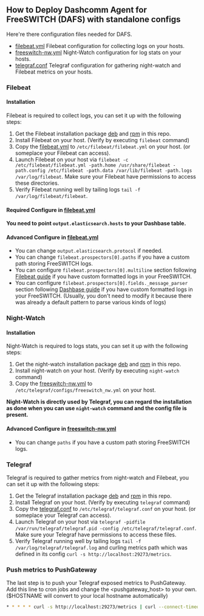 ## How to Deploy Dashcomm Agent for FreeSWITCH (DAFS) with standalone configs

Here're there configuration files needed for DAFS.
* [filebeat.yml](filebeat.yml) Filebeat configuration for collecting logs on your hosts.
* [freeswitch-nw.yml](freeswitch-nw.yml) Night-Watch configuration for log stats on your hosts.
* [telegraf.conf](telegraf.conf) Telegraf configuration for gathering night-watch and Filebeat metrics on your hosts.

### Filebeat

#### Installation
Filebeat is required to collect logs, you can set it up with the following steps:
1. Get the Filebeat installation package [deb](../ansible/roles/filebeat/files/filebeat-6.6.2-amd64.deb) and [rpm](../ansible/roles/filebeat/files/filebeat-6.6.2-x86_64.rpm) in this repo.
2. Install Filebeat on your host. (Verify by executing `filebeat` command)
3. Copy the [filebeat.yml](filebeat.yml) to `/etc/filebeat/filebeat.yml` on your host. (or someplace your Filebeat can access).
4. Launch Filebeat on your host via `filebeat -c /etc/filebeat/filebeat.yml -path.home /usr/share/filebeat -path.config /etc/filebeat -path.data /var/lib/filebeat -path.logs /var/log/filebeat`. Make sure your Filebeat have permissions to access these directories.
5. Verify Filebeat running well by tailing logs `tail -f /var/log/filebeat/filebeat`.

#### Required Configure in [filebeat.yml](filebeat.yml)
**You need to point `output.elasticsearch.hosts` to your Dashbase table.**

#### Advanced Configure in [filebeat.yml](filebeat.yml)
* You can change `output.elasticsearch.protocol` if needed.
* You can change `filebeat.prospectors[0].paths` if you have a custom path storing FreeSWITCH logs.
* You can configure `filebeat.prospectors[0].multiline` section following [Filebeat guide](https://www.elastic.co/guide/en/beats/filebeat/6.6/multiline-examples.html) if you have custom formatted logs in your FreeSWITCH.
* You can configure `filebeat.prospectors[0].fields._message_parser` section following [Dashbase guide](https://dashbase.atlassian.net/wiki/spaces/DK/pages/6816075/Parser+Reference) if you have custom formatted logs in your FreeSWITCH. (Usually, you don't need to modify it because there was already a default pattern to parse various kinds of logs)

### Night-Watch

#### Installation
Night-Watch is required to logs stats, you can set it up with the following steps:
1. Get the night-watch installation package [deb](../ansible/roles/telegraf/files/night-watch_1.1.1-rc4_Linux_64-bit.deb) and [rpm](../ansible/roles/telegraf/files/night-watch_1.1.1-rc4_Linux_64-bit.rpm) in this repo.
2. Install night-watch on your host. (Verify by executing `night-watch` command)
3. Copy the [freeswitch-nw.yml](freeswitch-nw.yml) to `/etc/telegraf/configs/freeswitch_nw.yml` on your host.

**Night-Watch is directly used by Telegraf, you can regard the installation as done when you can use `night-watch` command and the config file is present.**

#### Advanced Configure in [freeswitch-nw.yml](freeswitch-nw.yml)
* You can change `paths` if you have a custom path storing FreeSWITCH logs.

### Telegraf
Telegraf is required to gather metrics from night-watch and Filebeat, you can set it up with the following steps:
1. Get the Telegraf installation package [deb](../ansible/roles/telegraf/files/telegraf_1.10.4-1_amd64.deb) and [rpm](../ansible/roles/telegraf/files/telegraf-1.10.4-1.x86_64.rpm) in this repo.
2. Install Telegraf on your host. (Verify by executing `telegraf` command)
3. Copy the [telegraf.conf](telegraf.conf) to `/etc/telegraf/telegraf.conf` on your host. (or someplace your Telegraf can access).
4. Launch Telegraf on your host via `telegraf -pidfile /var/run/telegraf/telegraf.pid -config /etc/telegraf/telegraf.conf`. Make sure your Telegraf have permissions to access these files.
5. Verify Telegraf running well by tailing logs `tail -f /var/log/telegraf/telegraf.log` and curling metrics path which was defined in its config `curl -s http://localhost:29273/metrics`.

### Push metrics to PushGateway
The last step is to push your Telegraf exposed metrics to PushGateway.
Add this line to cron jobs and change the <pushgateway_host> to your own. ($HOSTNAME will convert to your local hostname automatically)
```bash
* * * * * curl -s http://localhost:29273/metrics | curl --connect-timeout 10 --data-binary @- http://<pushgateway_host>/metrics/job/filebeat/instance/$HOSTNAME &> /dev/null
```
